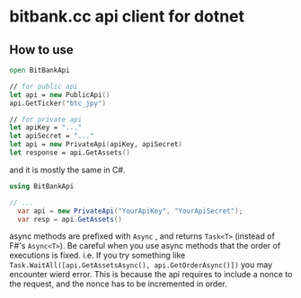 # bitbank.cc api client for dotnet

## How to use

```fsharp
open BitBankApi

// for public api
let api = new PublicApi()
api.GetTicker("btc_jpy")

// for private api
let apiKey = "..."
let apiSecret = "..."
let api = new PrivateApi(apiKey, apiSecret)
let response = api.GetAssets()
```

and it is mostly the same in C#.

```csharp
using BitBankApi

// ...
  var api = new PrivateApi("YourApiKey", "YourApiSecret");
  var resp = api.GetAssets()
```

async methods are prefixed with `Async` , and returns `Task<T>` (instead of F#'s `Async<T>`).
Be careful when you use async methods that the order of executions is fixed.
i.e. If you try something like `Task.WaitAll([api.GetAssetsAsync(), api.GetOrderAsync()])` you may encounter wierd error.
This is because the api requires to include a nonce to the request, and the nonce has to be incremented in order.
